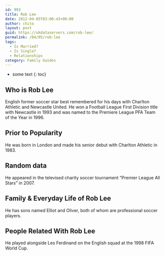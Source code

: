 ```yaml
---
id: 993
title: Rob Lee
date: 2012-04-05T03:00:43+00:00
author: chito
layout: post
guid: https://ukdataservers.com/rob-lee/
permalink: /04/05/rob-lee
tags:
  - Is Married?
  - Is Single?
  - Relationships
category: Family Guides
---
```


* some text
{: toc}
          
          
## Who is  Rob Lee
                  
                  
                  
English former soccer star best remembered for his days with Charlton Athletic and Newcastle United. He won a Football League First Division title with Newcastle in 1993 and was named to the Premiere League PFA Team of the Year in 1996.
                  
                
                
                
## Prior to Popularity 
                  
                  
                  
He was born in London and made his senior debut with Charlton Athletic in 1983.
                  
                
                
                
## Random data 
                  
                  
                  
He appeared in the televised charity soccer tournament &#8220;Premier League All Stars&#8221; in 2007.
                  
                
                
                
## Family & Everyday Life of Rob Lee
                  
                  
                  
He has sons named Elliot and Oliver, both of whom are professional soccer players.
                  
                
                
                
## People Related With  Rob Lee
                  
                  
                  
He played alongside Les Ferdinand on the English squad at the 1998 FIFA World Cup.
                  
                
              
            
          
          
          
    
    
  
